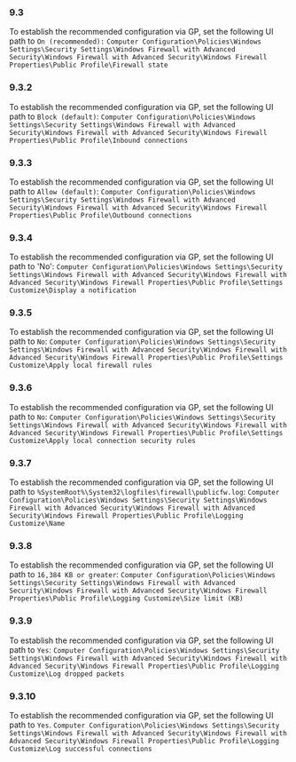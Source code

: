 
### 9.3  
To establish the recommended configuration via GP, set the following UI path to `On (recommended):` `Computer Configuration\Policies\Windows Settings\Security Settings\Windows Firewall with Advanced Security\Windows Firewall with Advanced Security\Windows Firewall Properties\Public Profile\Firewall state  `
### 9.3.2  
To establish the recommended configuration via GP, set the following UI path to `Block (default)`: `Computer Configuration\Policies\Windows Settings\Security Settings\Windows Firewall with Advanced Security\Windows Firewall with Advanced Security\Windows Firewall Properties\Public Profile\Inbound connections `
### 9.3.3  
To establish the recommended configuration via GP, set the following UI path to `Allow (default)`: `Computer Configuration\Policies\Windows Settings\Security Settings\Windows Firewall with Advanced Security\Windows Firewall with Advanced Security\Windows Firewall Properties\Public Profile\Outbound connections `
### 9.3.4  
To establish the recommended configuration via GP, set the following UI path to 'No': `Computer Configuration\Policies\Windows Settings\Security Settings\Windows Firewall with Advanced Security\Windows Firewall with Advanced Security\Windows Firewall Properties\Public Profile\Settings Customize\Display a notification `  
### 9.3.5  
To establish the recommended configuration via GP, set the following UI path to `No`: `Computer Configuration\Policies\Windows Settings\Security Settings\Windows Firewall with Advanced Security\Windows Firewall with Advanced Security\Windows Firewall Properties\Public Profile\Settings Customize\Apply local firewall rules `  
### 9.3.6  
To establish the recommended configuration via GP, set the following UI path to `No`: `Computer Configuration\Policies\Windows Settings\Security Settings\Windows Firewall with Advanced Security\Windows Firewall with Advanced Security\Windows Firewall Properties\Public Profile\Settings Customize\Apply local connection security rules `  
### 9.3.7  
To establish the recommended configuration via GP, set the following UI path to `%SystemRoot%\System32\logfiles\firewall\publicfw.log`: `Computer Configuration\Policies\Windows Settings\Security Settings\Windows Firewall with Advanced Security\Windows Firewall with Advanced Security\Windows Firewall Properties\Public Profile\Logging Customize\Name `
### 9.3.8  
To establish the recommended configuration via GP, set the following UI path to `16,384 KB or greater`: `Computer Configuration\Policies\Windows Settings\Security Settings\Windows Firewall with Advanced Security\Windows Firewall with Advanced Security\Windows Firewall Properties\Public Profile\Logging Customize\Size limit (KB) `  
### 9.3.9  
To establish the recommended configuration via GP, set the following UI path to `Yes`: `Computer Configuration\Policies\Windows Settings\Security Settings\Windows Firewall with Advanced Security\Windows Firewall with Advanced Security\Windows Firewall Properties\Public Profile\Logging Customize\Log dropped packets `  
### 9.3.10  
To establish the recommended configuration via GP, set the following UI path to `Yes`. `Computer Configuration\Policies\Windows Settings\Security Settings\Windows Firewall with Advanced Security\Windows Firewall with Advanced Security\Windows Firewall Properties\Public Profile\Logging Customize\Log successful connections `  